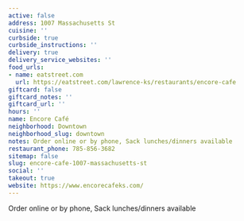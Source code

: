 ```yaml
---
active: false
address: 1007 Massachusetts St
cuisine: ''
curbside: true
curbside_instructions: ''
delivery: true
delivery_service_websites: ''
food_urls:
- name: eatstreet.com
  url: https://eatstreet.com/lawrence-ks/restaurants/encore-cafe
giftcard: false
giftcard_notes: ''
giftcard_url: ''
hours: ''
name: Encore Café
neighborhood: Downtown
neighborhood_slug: downtown
notes: Order online or by phone, Sack lunches/dinners available
restaurant_phone: 785-856-3682
sitemap: false
slug: encore-cafe-1007-massachusetts-st
social: ''
takeout: true
website: https://www.encorecafeks.com/
---
```


Order online or by phone, Sack lunches/dinners available